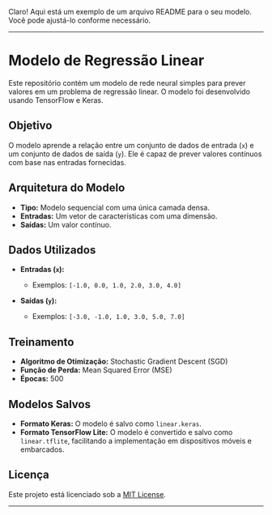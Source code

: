 Claro! Aqui está um exemplo de um arquivo README para o seu modelo. Você pode ajustá-lo conforme necessário.

---

# Modelo de Regressão Linear

Este repositório contém um modelo de rede neural simples para prever valores em um problema de regressão linear. O modelo foi desenvolvido usando TensorFlow e Keras.

## Objetivo

O modelo aprende a relação entre um conjunto de dados de entrada (`x`) e um conjunto de dados de saída (`y`). Ele é capaz de prever valores contínuos com base nas entradas fornecidas.

## Arquitetura do Modelo

- **Tipo:** Modelo sequencial com uma única camada densa.
- **Entradas:** Um vetor de características com uma dimensão.
- **Saídas:** Um valor contínuo.

## Dados Utilizados

- **Entradas (`x`):** 
  - Exemplos: `[-1.0, 0.0, 1.0, 2.0, 3.0, 4.0]`
  
- **Saídas (`y`):** 
  - Exemplos: `[-3.0, -1.0, 1.0, 3.0, 5.0, 7.0]`

## Treinamento

- **Algoritmo de Otimização:** Stochastic Gradient Descent (SGD)
- **Função de Perda:** Mean Squared Error (MSE)
- **Épocas:** 500



## Modelos Salvos

- **Formato Keras:** O modelo é salvo como `linear.keras`.
- **Formato TensorFlow Lite:** O modelo é convertido e salvo como `linear.tflite`, facilitando a implementação em dispositivos móveis e embarcados.


## Licença

Este projeto está licenciado sob a [MIT License](LICENSE).

---
